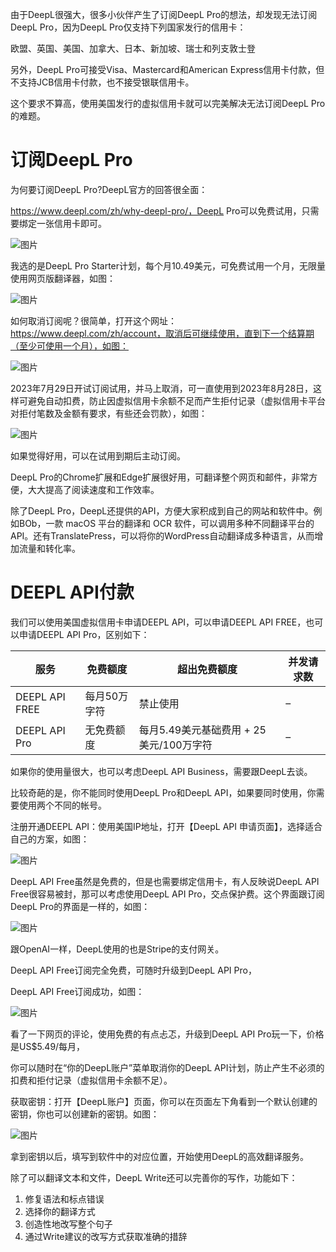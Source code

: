 由于DeepL很强大，很多小伙伴产生了订阅DeepL Pro的想法，却发现无法订阅DeepL Pro，因为DeepL Pro仅支持下列国家发行的信用卡：

欧盟、英国、美国、加拿大、日本、新加坡、瑞士和列支敦士登

另外，DeepL Pro可接受Visa、Mastercard和American Express信用卡付款，但不支持JCB信用卡付款，也不接受银联信用卡。

这个要求不算高，使用美国发行的虚拟信用卡就可以完美解决无法订阅DeepL Pro的难题。

# **订阅DeepL Pro**

为何要订阅DeepL Pro?DeepL官方的回答很全面：

https://www.deepl.com/zh/why-deepl-pro/，DeepL Pro可以免费试用，只需要绑定一张信用卡即可。

![图片](https://s2.loli.net/2024/05/01/JkLbXn9RWfocusm.webp)

我选的是DeepL Pro Starter计划，每个月10.49美元，可免费试用一个月，无限量使用网页版翻译器，如图：

![图片](https://s2.loli.net/2024/05/01/SZutzOijKU4r1Y7.webp)

如何取消订阅呢？很简单，打开这个网址：https://www.deepl.com/zh/account，取消后可继续使用，直到下一个结算期（至少可使用一个月），如图：

![图片](https://s2.loli.net/2024/05/01/2Wfv3xkMrF9LQg8.webp)

2023年7月29日开试订阅试用，并马上取消，可一直使用到2023年8月28日，这样可避免自动扣费，防止因虚拟信用卡余额不足而产生拒付记录（虚拟信用卡平台对拒付笔数及金额有要求，有些还会罚款），如图：

![图片](https://s2.loli.net/2024/05/01/y8Ytkfc5hgWFNOz.webp)

如果觉得好用，可以在试用到期后主动订阅。

DeepL Pro的Chrome扩展和Edge扩展很好用，可翻译整个网页和邮件，非常方便，大大提高了阅读速度和工作效率。

除了DeepL Pro，DeepL还提供的API，方便大家积成到自己的网站和软件中。例如BOb，一款 macOS 平台的翻译和 OCR 软件，可以调用多种不同翻译平台的API。还有TranslatePress，可以将你的WordPress自动翻译成多种语言，从而增加流量和转化率。

# **DEEPL API付款**

我们可以使用美国虚拟信用卡申请DEEPL API，可以申请DEEPL API FREE，也可以申请DEEPL API Pro，区别如下：

| 服务           | 免费额度     | 超出免费额度                            | 并发请求数 |
| -------------- | ------------ | --------------------------------------- | ---------- |
| DEEPL API FREE | 每月50万字符 | 禁止使用                                | –          |
| DEEPL API Pro  | 无免费额度   | 每月5.49美元基础费用 + 25美元/100万字符 | –          |

如果你的使用量很大，也可以考虑DeepL API Business，需要跟DeepL去谈。

比较奇葩的是，你不能同时使用DeepL Pro和DeepL API，如果要同时使用，你需要使用两个不同的帐号。

注册开通DEEPL API：使用美国IP地址，打开【DeepL API 申请页面】，选择适合自己的方案，如图：

![图片](https://s2.loli.net/2024/05/01/VYXDS2Edk4yAZiR.webp)

DeepL API Free虽然是免费的，但是也需要绑定信用卡，有人反映说DeepL API Free很容易被封，那可以考虑使用DeepL API Pro，交点保护费。这个界面跟订阅DeepL Pro的界面是一样的，如图：

![图片](https://s2.loli.net/2024/05/01/wQDGIeS4sCcmanA.webp)

跟OpenAI一样，DeepL使用的也是Stripe的支付网关。

DeepL API Free订阅完全免费，可随时升级到DeepL API Pro，

DeepL API Free订阅成功，如图：

![图片](https://s2.loli.net/2024/05/01/xnJuvoOMQ1rwi7t.webp)

看了一下网页的评论，使用免费的有点忐忑，升级到DeepL API Pro玩一下，价格是US$5.49/每月，

你可以随时在“你的DeepL账户”菜单取消你的DeepL API计划，防止产生不必须的扣费和拒付记录（虚拟信用卡余额不足）。

获取密钥：打开【DeepL账户】页面，你可以在页面左下角看到一个默认创建的密钥，你也可以创建新的密钥。如图：

![图片](https://s2.loli.net/2024/05/01/XsVdkLAlJI6nEpi.webp)

拿到密钥以后，填写到软件中的对应位置，开始使用DeepL的高效翻译服务。

除了可以翻译文本和文件，DeepL Write还可以完善你的写作，功能如下：

1. 修复语法和标点错误
2. 选择你的翻译方式
3. 创造性地改写整个句子
4. 通过Write建议的改写方式获取准确的措辞